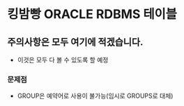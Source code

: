 # 킹밤빵 ORACLE RDBMS 테이블

## 주의사항은 모두 여기에 적겠습니다.
- 이것은 모두 다 볼 수 있도록 할 예정

### 문제점
- GROUP은 예약어로 사용이 불가능(임시로 GROUPS로 대체)
